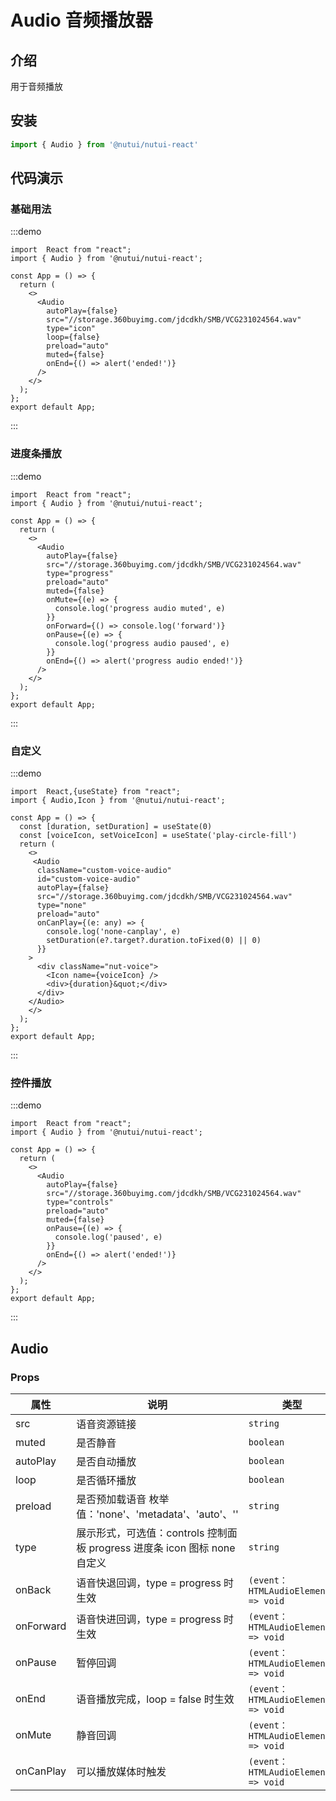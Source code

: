 # Audio 音频播放器

## 介绍

用于音频播放

## 安装

```javascript
import { Audio } from '@nutui/nutui-react'
```

## 代码演示

### 基础用法

:::demo

```tsx
import  React from "react";
import { Audio } from '@nutui/nutui-react';

const App = () => {
  return (
    <>
      <Audio
        autoPlay={false}
        src="//storage.360buyimg.com/jdcdkh/SMB/VCG231024564.wav"
        type="icon"
        loop={false}
        preload="auto"
        muted={false}
        onEnd={() => alert('ended!')}
      />
    </>
  );
};
export default App;
```

:::

### 进度条播放

:::demo

```tsx
import  React from "react";
import { Audio } from '@nutui/nutui-react';

const App = () => {
  return (
    <>
      <Audio
        autoPlay={false}
        src="//storage.360buyimg.com/jdcdkh/SMB/VCG231024564.wav"
        type="progress"
        preload="auto"
        muted={false}
        onMute={(e) => {
          console.log('progress audio muted', e)
        }}
        onForward={() => console.log('forward')}
        onPause={(e) => {
          console.log('progress audio paused', e)
        }}
        onEnd={() => alert('progress audio ended!')}
      />
    </>
  );
};
export default App;
```

:::

### 自定义

:::demo

```tsx
import  React,{useState} from "react";
import { Audio,Icon } from '@nutui/nutui-react';

const App = () => {
  const [duration, setDuration] = useState(0)
  const [voiceIcon, setVoiceIcon] = useState('play-circle-fill')
  return (
    <>
     <Audio
      className="custom-voice-audio"
      id="custom-voice-audio"
      autoPlay={false}
      src="//storage.360buyimg.com/jdcdkh/SMB/VCG231024564.wav"
      type="none"
      preload="auto"
      onCanPlay={(e: any) => {
        console.log('none-canplay', e)
        setDuration(e?.target?.duration.toFixed(0) || 0)
      }}
    >
      <div className="nut-voice">
        <Icon name={voiceIcon} />
        <div>{duration}&quot;</div>
      </div>
    </Audio>
    </>
  );
};
export default App;
```

:::

### 控件播放

:::demo

```tsx
import  React from "react";
import { Audio } from '@nutui/nutui-react';

const App = () => {
  return (
    <>
      <Audio
        autoPlay={false}
        src="//storage.360buyimg.com/jdcdkh/SMB/VCG231024564.wav"
        type="controls"
        preload="auto"
        muted={false}
        onPause={(e) => {
          console.log('paused', e)
        }}
        onEnd={() => alert('ended!')}
      />
    </>
  );
};
export default App;
```

:::


## Audio

### Props

| 属性 | 说明                             | 类型   | 默认值           |
|--------------|----------------------------------|--------|------------------|
| src         | 语音资源链接               | `string` | -              |
| muted        | 是否静音                         | `boolean` | `false`             |
| autoPlay         | 是否自动播放 | `boolean` | `false`               |
| loop | 是否循环播放     | `boolean` | `false` |
| preload          | 是否预加载语音 枚举值：'none'、'metadata'、'auto'、''   | `string` | `auto`              |
| type         | 展示形式，可选值：controls 控制面板   progress 进度条  icon 图标 none 自定义 | `string` | `progress`              |
| onBack  | 语音快退回调，type = progress 时生效 | `(event：HTMLAudioElement) => void` | - |
| onForward  | 语音快进回调，type = progress 时生效 | `(event：HTMLAudioElement) => void` | - |
| onPause  | 暂停回调 | `(event：HTMLAudioElement) => void` | - |
| onEnd  | 语音播放完成，loop = false 时生效 | `(event：HTMLAudioElement) => void` | - |
| onMute  | 静音回调 | `(event：HTMLAudioElement) => void` | - |
| onCanPlay  | 可以播放媒体时触发 | `(event：HTMLAudioElement) => void` | - |
